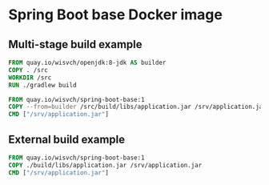 # Spring Boot base Docker image

## Multi-stage build example
```Dockerfile
FROM quay.io/wisvch/openjdk:8-jdk AS builder
COPY . /src
WORKDIR /src
RUN ./gradlew build

FROM quay.io/wisvch/spring-boot-base:1
COPY --from=builder /src/build/libs/application.jar /srv/application.jar
CMD ["/srv/application.jar"]
```

## External build example
```Dockerfile
FROM quay.io/wisvch/spring-boot-base:1
COPY ./build/libs/application.jar /srv/application.jar
CMD ["/srv/application.jar"]
```
